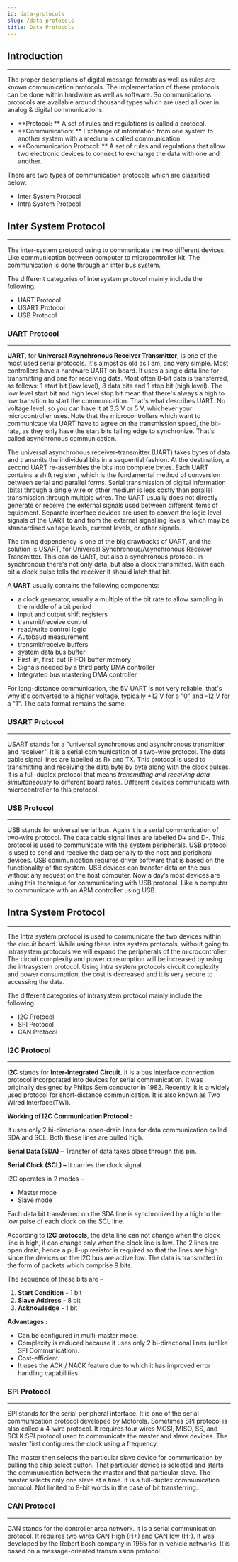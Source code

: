 ```yaml
---
id: data-protocols
slug: /data-protocols
title: Data Protocols
---
```


## Introduction
----

The proper descriptions of digital message formats as well as rules are known
communication protocols. The implementation of these protocols can be done
within hardware as well as software. So communications protocols are available
around thousand types which are used all over in analog & digital
communications.

- **Protocol: ** A set of rules and regulations is called a protocol.
- **Communication: ** Exchange of information from one system to another system
  with a medium is called communication.
- **Communication Protocol: ** A set of rules and regulations that allow two
  electronic devices to connect to exchange the data with one and another.

There are two types of communication protocols which are classified below:

- Inter System Protocol
- Intra System Protocol

## Inter System Protocol
----

The inter-system protocol using to communicate the two different devices. Like
communication between computer to microcontroller kit. The communication is done
through an inter bus system.

The different categories of intersystem protocol mainly include the following.

- UART Protocol
- USART Protocol
- USB Protocol

### UART Protocol
----

**UART**, for **Universal Asynchronous Receiver Transmitter**, is one of the
most used serial protocols. It's almost as old as I am, and very simple. Most
controllers have a hardware UART on board. It uses a single data line for
transmitting and one for receiving data. Most often 8-bit data is transferred,
as follows: 1 start bit (low level), 8 data bits and 1 stop bit (high level).
The low level start bit and high level stop bit mean that there's always a high
to low transition to start the communication. That's what describes UART. No
voltage level, so you can have it at 3.3 V or 5 V, whichever your
microcontroller uses. Note that the microcontrollers which want to communicate
via UART have to agree on the transmission speed, the bit-rate, as they only
have the start bits falling edge to synchronize. That's called asynchronous
communication.

The universal asynchronous receiver-transmitter (UART) takes bytes of data and
transmits the individual bits in a sequential fashion. At the destination, a
second UART re-assembles the bits into complete bytes. Each UART contains a
shift register , which is the fundamental method of conversion between serial
and parallel forms. Serial transmission of digital information (bits) through a
single wire or other medium is less costly than parallel transmission through
multiple wires. The UART usually does not directly generate or receive the
external signals used between different items of equipment. Separate interface
devices are used to convert the logic level signals of the UART to and from the
external signalling levels, which may be standardised voltage levels, current
levels, or other signals.

The timing dependency is one of the big drawbacks of UART, and the solution is
USART, for Universal Synchronous/Asynchronous Receiver Transmitter. This can do
UART, but also a synchronous protocol. In synchronous there's not only data, but
also a clock transmitted. With each bit a clock pulse tells the receiver it
should latch that bit.

A **UART** usually contains the following components:

- a clock generator, usually a multiple of the bit rate to allow sampling in the
  middle of a bit period
- input and output shift registers
- transmit/receive control
- read/write control logic
- Autobaud measurement
- transmit/receive buffers
- system data bus buffer
- First-in, first-out (FIFO) buffer memory
- Signals needed by a third party DMA controller
- Integrated bus mastering DMA controller

For long-distance communication, the 5V UART is not very reliable, that's why
it's converted to a higher voltage, typically +12 V for a "0" and -12 V for a
"1". The data format remains the same.

### USART Protocol
----

USART stands for a "universal synchronous and asynchronous transmitter and
receiver". It is a serial communication of a two-wire protocol. The data cable
signal lines are labelled as Rx and TX. This protocol is used to transmitting
and receiving the data byte by byte along with the clock pulses. It is a
full-duplex protocol that means _transmitting and receiving data simultaneously_
to different board rates. Different devices communicate with microcontroller to
this protocol.

### USB Protocol
----

USB stands for universal serial bus. Again it is a serial communication of
two-wire protocol. The data cable signal lines are labelled D+ and D-. This
protocol is used to communicate with the system peripherals. USB protocol is
used to send and receive the data serially to the host and peripheral devices.
USB communication requires driver software that is based on the functionality of
the system. USB devices can transfer data on the bus without any request on the
host computer. Now a day’s most devices are using this technique for
communicating with USB protocol. Like a computer to communicate with an ARM
controller using USB.

## Intra System Protocol
----

The Intra system protocol is used to communicate the two devices within the
circuit board. While using these intra system protocols, without going to
intrasystem protocols we will expand the peripherals of the microcontroller. The
circuit complexity and power consumption will be increased by using the
intrasystem protocol. Using intra system protocols circuit complexity and power
consumption, the cost is decreased and it is very secure to accessing the data.

The different categories of intrasystem protocol mainly include the following.

- I2C Protocol
- SPI Protocol
- CAN Protocol

### I2C Protocol
----

**I2C** stands for **Inter-Integrated Circuit.** It is a bus interface
connection protocol incorporated into devices for serial communication. It was
originally designed by Philips Semiconductor in 1982. Recently, it is a widely
used protocol for short-distance communication. It is also known as Two Wired
Interface(TWI).

**Working of I2C Communication Protocol :**

It uses only 2 bi-directional open-drain lines for data communication called SDA
and SCL. Both these lines are pulled high.

**Serial Data (SDA) –** Transfer of data takes place through this pin.

**Serial Clock (SCL) –** It carries the clock signal.

I2C operates in 2 modes –

- Master mode
- Slave mode

Each data bit transferred on the SDA line is synchronized by a high to the low
pulse of each clock on the SCL line.

According to **I2C protocols**, the data line can not change when the clock line
is high, it can change only when the clock line is low. The 2 lines are open
drain, hence a pull-up resistor is required so that the lines are high since the
devices on the I2C bus are active low. The data is transmitted in the form of
packets which comprise 9 bits.

The sequence of these bits are –

1. **Start Condition** - 1 bit
2. **Slave Address** - 8 bit
3. **Acknowledge** - 1 bit

**Advantages :**

- Can be configured in multi-master mode.
- Complexity is reduced because it uses only 2 bi-directional lines (unlike SPI
  Communication).
- Cost-efficient.
- It uses the ACK / NACK feature due to which it has improved error handling
  capabilities.

### SPI Protocol
----

SPI stands for the serial peripheral interface. It is one of the serial
communication protocol developed by Motorola. Sometimes SPI protocol is also
called a 4-wire protocol. It requires four wires MOSI, MISO, SS, and SCLK.SPI
protocol used to communicate the master and slave devices. The master first
configures the clock using a frequency.

The master then selects the particular slave device for communication by pulling
the chip select button. That particular device is selected and starts the
communication between the master and that particular slave. The master selects
only one slave at a time. It is a full-duplex communication protocol. Not
limited to 8-bit words in the case of bit transferring.

### CAN Protocol
----

CAN stands for the controller area network. It is a serial communication
protocol. It requires two wires CAN High (H+) and CAN low (H-). It was developed
by the Robert bosh company in 1985 for in-vehicle networks. It is based on a
message-oriented transmission protocol.

